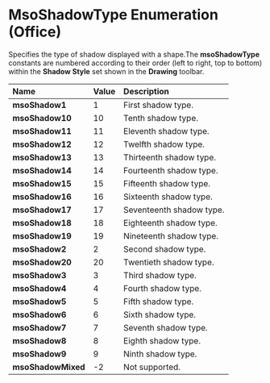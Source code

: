 
# MsoShadowType Enumeration (Office)

Specifies the type of shadow displayed with a shape.The  **msoShadowType** constants are numbered according to their order (left to right, top to bottom) within the **Shadow Style** set shown in the **Drawing** toolbar.



|**Name**|**Value**|**Description**|
|:-----|:-----|:-----|
|**msoShadow1**|1|First shadow type.|
|**msoShadow10**|10|Tenth shadow type.|
|**msoShadow11**|11|Eleventh shadow type.|
|**msoShadow12**|12|Twelfth shadow type.|
|**msoShadow13**|13|Thirteenth shadow type.|
|**msoShadow14**|14|Fourteenth shadow type.|
|**msoShadow15**|15|Fifteenth shadow type.|
|**msoShadow16**|16|Sixteenth shadow type.|
|**msoShadow17**|17|Seventeenth shadow type.|
|**msoShadow18**|18|Eighteenth shadow type.|
|**msoShadow19**|19|Nineteenth shadow type.|
|**msoShadow2**|2|Second shadow type.|
|**msoShadow20**|20|Twentieth shadow type.|
|**msoShadow3**|3|Third shadow type.|
|**msoShadow4**|4|Fourth shadow type.|
|**msoShadow5**|5|Fifth shadow type.|
|**msoShadow6**|6|Sixth shadow type.|
|**msoShadow7**|7|Seventh shadow type.|
|**msoShadow8**|8|Eighth shadow type.|
|**msoShadow9**|9|Ninth shadow type.|
|**msoShadowMixed**|-2|Not supported.|
